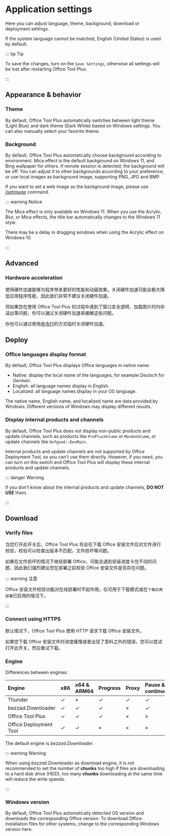# Application settings

Here you can adjust language, theme, background, download or deployment settings.

If the system language cannot be matched, English (United States) is used by default.

::: tip Tip

To save the changes, turn on the `Save Settings`, otherwise all settings will be lost after restarting Office Tool Plus.

:::

## Appearance & behavior

### Theme

By default, Office Tool Plus automatically switches between light theme (Light Blue) and dark theme (Dark White) based on Windows settings. You can also manually select your favorite theme.

### Background

By default, Office Tool Plus automatically choose background according to environment. Mica effect is the default background on Windows 11, and Bing wallpaper for others. If remote session is detected, the background will be off. You can adjust it to other backgrounds according to your preference, or use local images as background image, supporting PNG, JPG and BMP.

If you want to set a web image as the background image, please use [/setimage](/commands/build-in.md#in-application-commands) command.

::: warning Notice

The Mica effect is only available on Windows 11. When you use the Acrylic, Blur, or Mica effects, the title bar automatically changes to the Windows 11 style.

There may be a delay in dragging windows when using the Acrylic effect on Windows 10.

:::

## Advanced

### Hardware acceleration

使用硬件加速能够为程序带来更好的性能和动画效果。关闭硬件加速可能会极大降低应用程序性能，因此我们非常不建议关闭硬件加速。

但如果您在使用 Office Tool Plus 的过程中遇到了窗口变全透明、加载图片时内存溢出等问题，你可以通过关闭硬件加速来缓解这些问题。

你也可以通过使用[命令行](/commands/build-in.md#commands)的方式临时关闭硬件加速。

## Deploy

### Office languages display format

By default, Office Tool Plus displays Office languages in native name.

- Native: display the local name of the languages, for example *Deutsch* for *German*.
- English: all language names display in English.
- Localized: all language names display in your OS language.

The native name, English name, and localized name are data provided by Windows. Different versions of Windows may display different results.

### Display internal products and channels

By default, Office Tool Plus does not display non-public products and update channels, such as products like `ProPlusVolume` or `MondoVolume`, or update channels like `Dofgood::DevMain`.

Internal products and update channels are not supported by Office Deployment Tool, so you can't use them directly. However, if you need, you can turn on this switch and Office Tool Plus will display these internal products and update channels.

::: danger Warning

If you don't know about the internal products and update channels, **DO NOT USE** them.

:::

## Download

### Verify files

当您打开此开关后，Office Tool Plus 将会在下载 Office 安装文件后对文件进行校验，校验可以检查出版本不匹配，文件损坏等问题。

如果在文件损坏的情况下继续部署 Office，可能会遇到安装进度卡住不动的问题，因此我们强烈建议您在部署之前校验 Office 安装文件是否存在问题。

::: warning 注意

Office 安装文件校验功能对在线部署时不起作用，仅可用于下载模式或在`下载后再部署`已启用的情况下。

:::

### Connect using HTTPS

默认情况下，Office Tool Plus 使用 HTTP 请求下载 Office 安装文件。

如果您下载 Office 安装文件时进度缓慢或者出现了意料之外的错误，您可以尝试打开此开关，然后重试下载。

### Engine

Differences between engines:

| Engine                 | x86 | x64 & ARM64 | Progress | Proxy | Pause & continue | Cancellation |
| :--                    | :-- | :--         | :--      | :--   | :--              | :--          |
| Thunder                | ✓ | × | ✓ | ✓ | ✓ | ✓ |
| bezzad.Downloader      | ✓ | ✓ | ✓ | × | ✓ | ✓ |
| Office Tool Plus       | ✓ | ✓ | ✓ | × | × | ✓ |
| Office Deployment Tool | ✓ | ✓ | × | × | × | × |

The default engine is *bezzad.Downloader*.

::: warning Warning

When using *bezzad.Downloader* as download engine, it is not recommended to set the number of **chunks** too high if files are downloading to a hard disk drive (HDD), too many **chunks** downloading at the same time will reduce the write speeds.

:::

### Windows version

By default, Office Tool Plus automatically detected OS version and downloads the corresponding Office version. To download Office installation files for other systems, change to the corresponding Windows version here.
